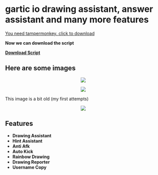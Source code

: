 # gartic io drawing assistant, answer assistant and many more features

[You need tampermonkey. click to download](https://www.tampermonkey.net "You need tampermonkey. click to download")

**Now we can download the script**

**<a href="script/gartic.io mod menu.js" download>Download Script</a>**

## Here are some images

<p align="center">
  <img src="https://github.com/anonimbiri/gartic.io-hack/blob/main/resimler/1.gif?raw=true">
</p>

<p align="center">
  <img src="https://github.com/anonimbiri/gartic.io-hack/blob/main/resimler/2.gif?raw=true">
</p>
This image is a bit old (my first attempts)
<p align="center">
  <img src="https://github.com/anonimbiri/gartic.io-hack/blob/main/resimler/eski%20versiyon.gif?raw=true">
</p>

## Features

- **Drawing Assistant**
- **Hint Assistant**
- **Anti Afk**
- **Auto Kick**
- **Rainbow Drawing**
- **Drawing Reporter**
- **Username Copy**



